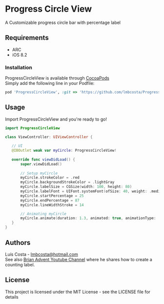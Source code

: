 # Progress Circle View

A Customizable progress circle bar with percentage label


## Requirements
* ARC
* iOS 8.2


### Installation

ProgressCircleView is available through [CocoaPods](https://cocoapods.org)<br/>
Simply add the following line in your Podfile:
```ruby
pod 'ProgressCircleView', :git => 'https://github.com/lmbcosta/ProgressCircleView.git'
```


## Usage

Import ProgressCircleView and you're ready to go!
 
 ```Swift
import ProgressCircleView

class ViewController: UIViewController {
    
    // UI
    @IBOutlet weak var myCircle: ProgressCircleView!
    
    override func viewDidLoad() {
        super.viewDidLoad()
        
        // Setup myCircle
        myCircle.strokeColor = .red
        myCircle.backgroundStrokeColor = .lightGray
        myCircle.labelSize = CGSize(width: 100, height: 80)
        myCircle.labelFont = UIFont.systemFont(ofSize: 40, weight: .medium)
        myCircle.startPercentage = 25
        myCircle.endPercentage = 87
        myCircle.lineWidthStroke = 14

        // Animating myCircle
        myCircle.animate(duration: 1.3, animated: true, animationType: .easeIn, counter: .int)
    }
}

 ```


## Authors

Luís Costa - lmbcosta@hotmail.com<br/>
See also [Brian Advent Youtube Channel](https://www.youtube.com/channel/UCysEngjfeIYapEER9K8aikw) where he shares how to create a counting label.

## License

This project is licensed under the MIT License - see the LICENSE file for details


